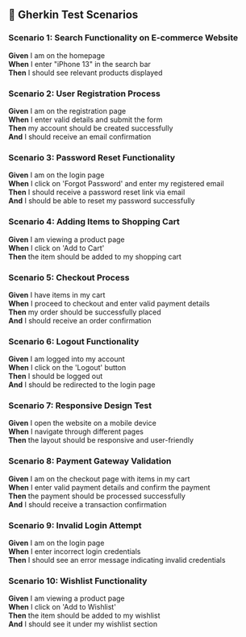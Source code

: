## 📌 **Gherkin Test Scenarios**

### **Scenario 1: Search Functionality on E-commerce Website**
**Given** I am on the homepage  
**When** I enter "iPhone 13" in the search bar  
**Then** I should see relevant products displayed  

### **Scenario 2: User Registration Process**
**Given** I am on the registration page  
**When** I enter valid details and submit the form  
**Then** my account should be created successfully  
**And** I should receive an email confirmation  

### **Scenario 3: Password Reset Functionality**
**Given** I am on the login page  
**When** I click on 'Forgot Password' and enter my registered email  
**Then** I should receive a password reset link via email  
**And** I should be able to reset my password successfully  

### **Scenario 4: Adding Items to Shopping Cart**
**Given** I am viewing a product page  
**When** I click on 'Add to Cart'  
**Then** the item should be added to my shopping cart  

### **Scenario 5: Checkout Process**
**Given** I have items in my cart  
**When** I proceed to checkout and enter valid payment details  
**Then** my order should be successfully placed  
**And** I should receive an order confirmation  

### **Scenario 6: Logout Functionality**
**Given** I am logged into my account  
**When** I click on the 'Logout' button  
**Then** I should be logged out  
**And** I should be redirected to the login page  

### **Scenario 7: Responsive Design Test**
**Given** I open the website on a mobile device  
**When** I navigate through different pages  
**Then** the layout should be responsive and user-friendly  

### **Scenario 8: Payment Gateway Validation**
**Given** I am on the checkout page with items in my cart  
**When** I enter valid payment details and confirm the payment  
**Then** the payment should be processed successfully  
**And** I should receive a transaction confirmation  

### **Scenario 9: Invalid Login Attempt**
**Given** I am on the login page  
**When** I enter incorrect login credentials  
**Then** I should see an error message indicating invalid credentials  

### **Scenario 10: Wishlist Functionality**
**Given** I am viewing a product page  
**When** I click on 'Add to Wishlist'  
**Then** the item should be added to my wishlist  
**And** I should see it under my wishlist section  